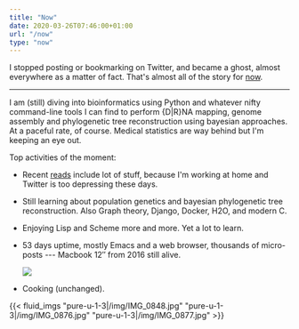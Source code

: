 ```yaml
---
title: "Now"
date: 2020-03-26T07:46:00+01:00
url: "/now"
type: "now"
---
```


I stopped posting or bookmarking on Twitter, and became a ghost, almost everywhere as a matter of fact. That's almost all of the story for [now](https://nownownow.com/about).

---

I am (still) diving into bioinformatics using Python and whatever nifty command-line tools I can find to perform {D|R}NA mapping, genome assembly and phylogenetic tree reconstruction using bayesian approaches. At a paceful rate, of course. Medical statistics are way behind but I'm keeping an eye out.

Top activities of the moment:

- Recent [reads](/files/books.txt) include lot of stuff, because I'm working at home and Twitter is too depressing these days.
- Still learning about population genetics and bayesian phylogenetic tree reconstruction. Also Graph theory, Django, Docker, H2O, and modern C.
- Enjoying Lisp and Scheme more and more. Yet a lot to learn.
- 53 days uptime, mostly Emacs and a web browser, thousands of micro-posts --- Macbook 12″ from 2016 still alive.

  ![](/img/2020-03-26-08-26-45.png)

- Cooking (unchanged).

{{< fluid_imgs "pure-u-1-3|/img/IMG_0848.jpg"
               "pure-u-1-3|/img/IMG_0876.jpg"
               "pure-u-1-3|/img/IMG_0877.jpg" >}}
